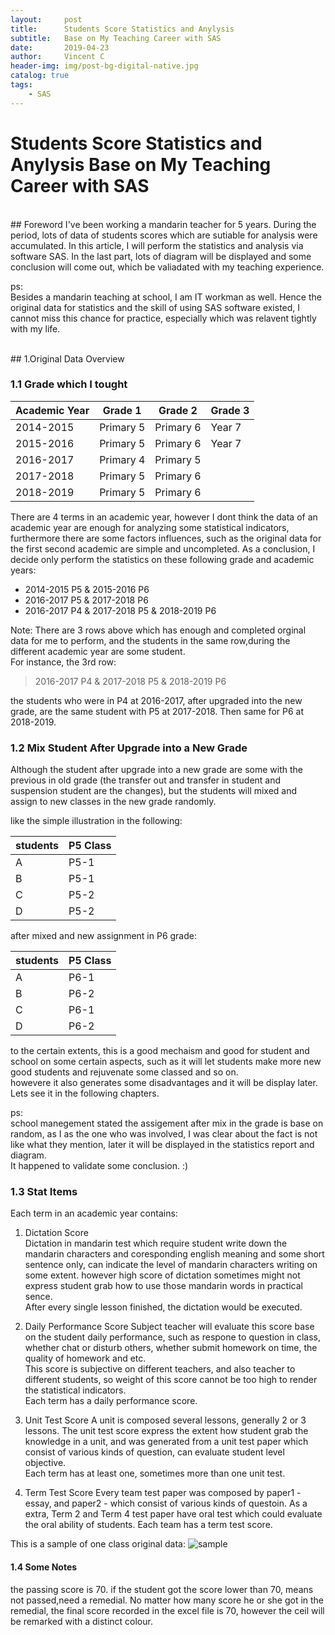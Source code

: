 ```yaml
---
layout:     post
title:      Students Score Statistics and Anylysis
subtitle:   Base on My Teaching Career with SAS
date:       2019-04-23
author:     Vincent C
header-img: img/post-bg-digital-native.jpg
catalog: true
tags:
    - SAS
---  
```


# Students Score Statistics and Anylysis Base on My Teaching Career with SAS

<br/>
## Foreword
I've been working a mandarin teacher for 5 years. During the period, lots of data of students scores which are sutiable for analysis were accumulated.   
In this article, I will perform the statistics and analysis via software SAS. In the last part, lots of diagram will be displayed and some conclusion will come out, which be valiadated with my teaching experience.  

ps:  
Besides a mandarin teaching at school, I am IT workman as well. Hence the original data for statistics and the skill of using SAS software existed, I cannot miss this chance for practice, especially which was relavent tightly with my life.

<br/>
## 1.Original Data Overview

### 1.1 Grade which I tought
 
Academic Year | Grade 1 | Grade 2 | Grade 3  
--------|--------|--------|--------  
2014-2015|Primary 5|Primary 6|Year 7
2015-2016|Primary 5|Primary 6|Year 7
2016-2017|Primary 4|Primary 5|
2017-2018|Primary 5|Primary 6|
2018-2019|Primary 5|Primary 6|

There are 4 terms in an academic year, however I dont think the data of an academic year are enough for analyzing some statistical indicators, furthermore there are some factors influences, such as the original data for the first second academic are simple and uncompleted. As a conclusion, I decide only perform the statistics on these following grade and academic years:

* 2014-2015 P5 & 2015-2016 P6  
* 2016-2017 P5 & 2017-2018 P6  
* 2016-2017 P4 & 2017-2018 P5 & 2018-2019 P6  

Note:
There are 3 rows above which has enough and completed orginal data for me to perform, and the students in the same row,during the different academic year are some student.  
For instance, the 3rd row:  
>2016-2017 P4 & 2017-2018 P5 & 2018-2019 P6  

the students who were in P4 at 2016-2017, after upgraded into the new grade, are the same student with P5 at 2017-2018. Then same for P6 at 2018-2019.  

### 1.2 Mix Student After Upgrade into a New Grade
Although the student after upgrade into a new grade are some with the previous in old grade (the transfer out and transfer in student and suspension student are the changes), but the students will mixed and assign to new classes in the new grade randomly.  

like the simple illustration in the following:

students | P5 Class 
-------|-------
A|P5-1
B|P5-1
C|P5-2
D|P5-2

after mixed and new assignment in P6 grade:

students | P5 Class 
-------|-------
A|P6-1
B|P6-2
C|P6-1
D|P6-2


to the certain extents, this is a good mechaism and good for student and school on some certain aspects, such as it will let students make more new good students and rejuvenate some classed and so on.  
howevere it also generates some disadvantages and it will be display later. Lets see it in the following chapters.


ps:  
school manegement stated the assigement after mix in the grade is base on random, as I as the one who was involved, I was clear about the fact is not like what they mention, later it will be displayed in the statistics report and diagram.  
It happened to validate some conclusion. :)  

### 1.3 Stat Items
Each term in an academic year contains:

1. Dictation Score  
Dictation in mandarin test which require student write down the mandarin characters and coresponding english meaning and some short sentence only, can indicate the level of mandarin characters writing on some extent. however high score of dictation sometimes might not express student grab how to use those mandarin words in practical sence.  
After every single lesson finished, the dictation would be executed.

2. Daily Performance Score
Subject teacher will evaluate this score base on the student daily performance, such as respone to question in class, whether chat or disturb others, whether submit homework on time, the quality of homework and etc.  
This score is subjective on different teachers, and also teacher to different students, so weight of this score cannot be too high to render the statistical indicators.  
Each term has a daily performance score.

3. Unit Test Score 
A unit is composed several lessons, generally 2 or 3 lessons. The unit test score express the extent how student grab the knowledge in a unit, and was generated from a unit test paper which consist of various kinds of question, can evaluate student level objective.  
Each term has at least one, sometimes more than one unit test.

4. Term Test Score
Every team test paper was composed by paper1 - essay, and paper2 - which consist of various kinds of questoin. As a extra, Term 2 and Term 4 test paper have oral test which could evaluate the oral ability of students.
Each team has a term test score.

This is a sample of one class original data:
![sample](https://cl.ly/23fb3bb19e09/Image%2525202019-05-22%252520at%25252010.42.40%252520%2525E4%2525B8%25258B%2525E5%25258D%252588.png)   

#### 1.4 Some Notes

the passing score is 70. if the student got the score lower than 70, means not passed,need a remedial. No matter how many score he or she got in the remedial, the final score recorded in the excel file is 70, however the ceil will be remarked with a distinct colour.






